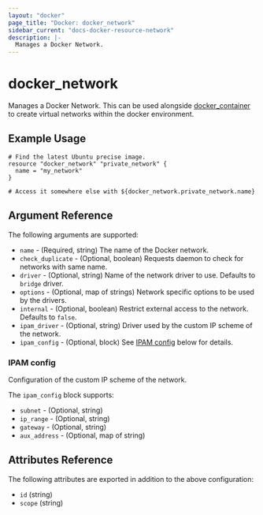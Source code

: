 ```yaml
---
layout: "docker"
page_title: "Docker: docker_network"
sidebar_current: "docs-docker-resource-network"
description: |-
  Manages a Docker Network.
---
```


# docker\_network

Manages a Docker Network. This can be used alongside
[docker\_container](docs/providers/docker/r/container.html)
to create virtual networks within the docker environment.

## Example Usage

```hcl
# Find the latest Ubuntu precise image.
resource "docker_network" "private_network" {
  name = "my_network"
}

# Access it somewhere else with ${docker_network.private_network.name}

```

## Argument Reference

The following arguments are supported:

* `name` - (Required, string) The name of the Docker network.
* `check_duplicate` - (Optional, boolean) Requests daemon to check for networks
  with same name.
* `driver` - (Optional, string) Name of the network driver to use. Defaults to
  `bridge` driver.
* `options` - (Optional, map of strings) Network specific options to be used by
  the drivers.
* `internal` - (Optional, boolean) Restrict external access to the network.
  Defaults to `false`.
* `ipam_driver` - (Optional, string) Driver used by the custom IP scheme of the
  network.
* `ipam_config` - (Optional, block) See [IPAM config](#ipam_config) below for
  details.

<a id="ipam_config"></a>
### IPAM config
Configuration of the custom IP scheme of the network.

The `ipam_config` block supports:

* `subnet` - (Optional, string)
* `ip_range` - (Optional, string)
* `gateway` - (Optional, string)
* `aux_address` - (Optional, map of string)

## Attributes Reference

The following attributes are exported in addition to the above configuration:

* `id` (string)
* `scope` (string)
